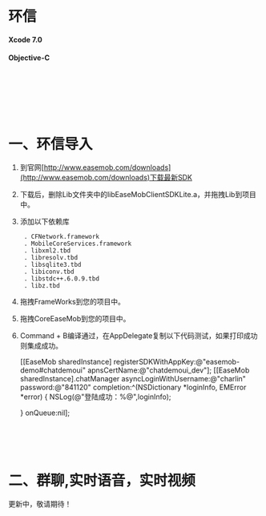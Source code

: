 环信
==========

#### Xcode 7.0

#### Objective-C



<br/><br/><br/>
一、环信导入
==========
1. 到官网[http://www.easemob.com/downloads](http://www.easemob.com/downloads)下载最新SDK<br/>
2. 下载后，删除Lib文件夹中的libEaseMobClientSDKLite.a，并拖拽Lib到项目中。<br/>
3. 添加以下依赖库<br/>

        . CFNetwork.framework
        . MobileCoreServices.framework
        . libxml2.tbd
        . libresolv.tbd
        . libsqlite3.tbd
        . libiconv.tbd
        . libstdc++.6.0.9.tbd
        . libz.tbd

4. 拖拽FrameWorks到您的项目中。<br/>

5. 拖拽CoreEaseMob到您的项目中。<br/>

6. Command + B编译通过，在AppDelegate复制以下代码测试，如果打印成功则集成成功。

    [[EaseMob sharedInstance] registerSDKWithAppKey:@"easemob-demo#chatdemoui" apnsCertName:@"chatdemoui_dev"];
    [[EaseMob sharedInstance].chatManager asyncLoginWithUsername:@"charlin" password:@"841120" completion:^(NSDictionary *loginInfo, EMError *error) {
        NSLog(@"登陆成功：%@",loginInfo);
        
    } onQueue:nil];


<br/><br/><br/>

二、群聊,实时语音，实时视频
==========
更新中，敬请期待！
